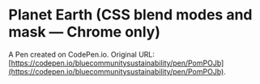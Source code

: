 # Planet Earth (CSS blend modes and mask — Chrome only)

A Pen created on CodePen.io. Original URL: [https://codepen.io/bluecommunitysustainability/pen/PomPOJb](https://codepen.io/bluecommunitysustainability/pen/PomPOJb).

